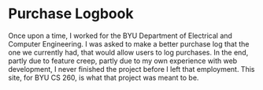 # Purchase Logbook

Once upon a time, I worked for the BYU Department of Electrical and Computer Engineering.
I was asked to make a better purchase log that the one we currently had, that would allow users to log purchases.
In the end, partly due to feature creep, partly due to my own experience with web development, I never finished the project before I left that employment.
This site, for BYU CS 260, is what that project was meant to be.
